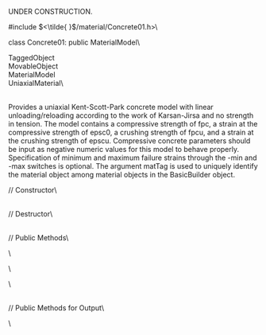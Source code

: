 UNDER CONSTRUCTION.

\#include $<\tilde{ }$/material/Concrete01.h$>$\

class Concrete01: public MaterialModel\

TaggedObject\
MovableObject\
MaterialModel\
UniaxialMaterial\

\
Provides a uniaxial Kent-Scott-Park concrete model with linear
unloading/reloading according to the work of Karsan-Jirsa and no
strength in tension. The model contains a compressive strength of fpc, a
strain at the compressive strength of epsc0, a crushing strength of
fpcu, and a strain at the crushing strength of epscu. Compressive
concrete parameters should be input as negative numeric values for this
model to behave properly. Specification of minimum and maximum failure
strains through the -min and -max switches is optional. The argument
matTag is used to uniquely identify the material object among material
objects in the BasicBuilder object.

// Constructor\

\
// Destructor\

\
// Public Methods\

\

\

\

\
// Public Methods for Output\

\

